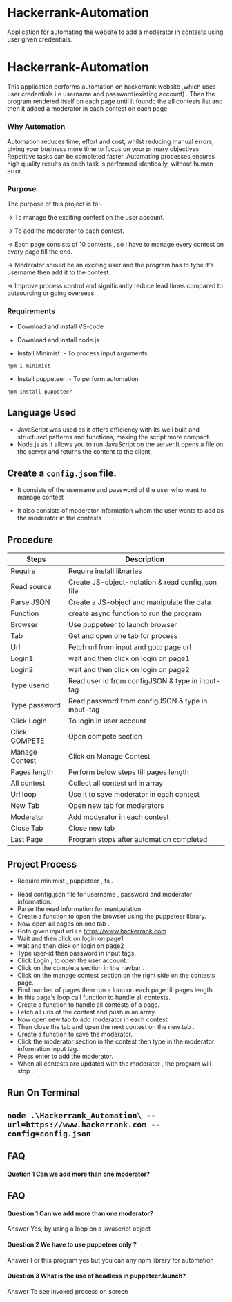 # Hackerrank-Automation
Application for automating the website to add a moderator in contests using user given credentials.

# Hackerrank-Automation

This application performs automation on hackerrank website ,which uses user credentials i.e username and password(existing account) . Then the program rendered itself on each page until it foundc the all contests list and then  it added a moderator in each contest on each page.

### Why Automation

Automation reduces time, effort and cost, whilst reducing manual errors, giving your business more time to focus on your primary objectives. Repetitive tasks can be completed faster. Automating processes ensures high quality results as each task is performed identically, without human error.

### Purpose

The purpose of this project is to:-

-> To manage the exciting contest on the user account.

-> To add the moderator to each contest.

-> Each page consists of 10 contests , so I have to manage every contest on every page till the end.

-> Moderator should be an exciting user and the program has to type it's username then add it to the contest.

-> Improve process control and significantly reduce lead times compared to outsourcing or going overseas.

### Requirements
- Download and install VS-code
- Download and install node.js

- Install Minimist :- To process input arguments. 

`npm i minimist`

- Install puppeteer :- To perform automation

`npm install puppeteer`

## Language Used

- JavaScript was used as it offers efficiency with its well built and structured patterns and functions, making the script more compact.
- Node.js as it allows you to run JavaScript on the server.It opens a file on the server and returns the content to the client.

Create a `config.json` file.
-
- It consists of the username and password of the user who want to manage contest .

- It also consists of moderator information whom the user wants to add as the moderator in the contests . 

## Procedure 

| Steps             | Description                                                                |
| ----------------- | ------------------------------------------------------------------ |
| Require | Require install libraries |
| Read source | Create JS-object-notation & read config.json file|
| Parse JSON | Create a JS-object and manipulate the data|
| Function | create async function to run the program|
| Browser | Use puppeteer to launch browser|
| Tab | Get and open one tab for process|
| Url | Fetch url from input and goto page url|
|Login1 |  wait and then click on login on page1|
|Login2 |  wait and then click on login on page2|
|Type userid | Read user id from configJSON & type in input-tag|
|Type password| Read password from configJSON & type in input-tag|
|Click Login | To login in user account |
|Click COMPETE | Open compete section|
|Manage Contest |Click on Manage Contest|
|Pages length| Perform below steps till pages length|
|All contest | Collect all contest url in array|
|Url loop| Use it to save moderator in each contest|
|New Tab| Open new tab for moderators|
|Moderator| Add moderator in each contest|
|Close Tab| Close new tab |
|Last Page |Program stops after automation completed|
## Project Process

* Require minimist , puppeteer , fs .
- Read config.json file for username , password and moderator information.
- Parse the read information for manipulation.
- Create a function to open the browser using the puppeteer library.
- Now open all pages on one tab .
- Goto given input url i.e https://www.hackerrank.com
- Wait and then click on login on page1
- wait and then click on login on page2
- Type user-id then password in input tags.
- Click Login , to open the user account.
- Click on the complete section in the navbar .
- Click on the manage contest section on the right side on the contests page.
- Find number of pages then run a loop on each page till pages length.
- In this page's loop call function to handle all contests.
- Create a function to handle all contests of a page.
- Fetch all urls of the contest and push in an array.
- Now open new tab to add moderator in each contest
- Then close the tab and open the next contest on the new tab .
- Create a function to save the moderator.
- Click the moderator section in the contest then type in the moderator information input tag.
- Press enter to add the moderator.
- When all contests are updated with the moderator , the program will stop . 

## Run On Terminal  
`node .\Hackerrank_Automation\ --url=https://www.hackerrank.com --config=config.json`
-

## FAQ

#### Quetion 1 Can we add more than one moderator?
## FAQ

#### Question 1 Can we add more than one moderator?

Answer Yes, by using a loop on a javascript object .

#### Question 2 We have to use puppeteer only ?

Answer For this program yes but you can any npm library for automation

#### Question 3 What is the use of headless in puppeteer.launch?
Answer To see invoked process on screen 


  
